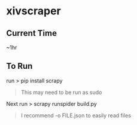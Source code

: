 # xivscraper
## Current Time
 ~1hr
## To Run
run > pip install scrapy
> This may need to be run as sudo

Next run > scrapy runspider build.py
> I recommend -o FILE.json to easily read files
